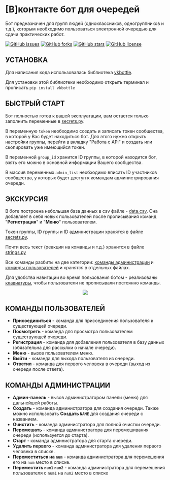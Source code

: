 # [В]контакте бот для очередей

Бот предназначен для групп людей (одноклассников, одногруппников и т.д.), которым необходимо пользоваться электронной очередью для сдачи практических работ.

[![GitHub issues](https://img.shields.io/github/issues/neluckoff/vk_queue_bot)](https://github.com/neluckoff/vk_queue_bot/issues) 
[![GitHub forks](https://img.shields.io/github/forks/neluckoff/vk_queue_bot)](https://github.com/neluckoff/vk_queue_bot/network) 
[![GitHub stars](https://img.shields.io/github/stars/neluckoff/vk_queue_bot)](https://github.com/neluckoff/vk_queue_bot/stargazers) 
[![GitHub license](https://img.shields.io/github/license/neluckoff/vk_queue_bot?label=license)](https://github.com/neluckoff/vk_queue_bot) 

## УСТАНОВКА
Для написания кода использовалась библиотека [vkbottle](https://github.com/vkbottle/vkbottle).

Для установки этой библиотеки необходимо открыть терминал и прописать ```pip install vkbottle```

## БЫСТРЫЙ СТАРТ
Бот полностью готов к вашей эксплуатации, вам остается только заполнить переменные в [secrets.py](https://github.com/neluckoff/vk_queue_bot/blob/master/values/secrets.py).

В переменную ``token`` необходимо создать и записать токен сообщества, в которой у Вас будет находиться бот. Для этого нужно открыть настройки группы, перейти в вкладку "Работа с API" и создать или скопировать уже имеющийся токен.

В переменной ``group_id`` хранится ID группы, в которой находится бот, взять его можно в основной информации Вашего сообщества.

В массив переменных ``admin_list`` необходимо вписать ID участников сообщества, у которых будет доступ к командам администрирования очереди.

## ЭКСКУРСИЯ
В боте построена небольшая база данных в csv файле - [data.csv](https://github.com/neluckoff/vk_queue_bot/blob/master/data.csv).
Она добавляет в себя новых пользователей после прописывания команд "**Регистрация**" и "**Меню**" пользователем.

Токен группы, ID группы и ID администрации хранятся в файле [secrets.py](https://github.com/neluckoff/vk_queue_bot/blob/master/values/secrets.py).

Почти весь текст (реакции на команды и т.д.) хранится в файле [strings.py](https://github.com/neluckoff/vk_queue_bot/blob/master/values/strings.py)

Все команды разбиты на две категории: [команды администрации](https://github.com/neluckoff/vk_queue_bot/blob/master/commands/admin_commands.py) и [команды пользователей](https://github.com/neluckoff/vk_queue_bot/blob/master/commands/user_commands.py) и хранятся в отдельных файлах.

Для удобства навигации во время пользования ботом - реализованы [клавиатуры](https://github.com/neluckoff/vk_queue_bot/blob/master/values/keyboards.py), чтобы пользователи не прописывали постоянно команды.

<p align="center"><a href="https://laravel.com" target="_blank"><img src="https://i.imgur.com/dXkV3uW.gif"></a></p>

## КОМАНДЫ ПОЛЬЗОВАТЕЛЕЙ

+ **Присоединиться** - команда для присоединения пользователя к существующей очереди.
+ **Посмотреть** - команда для просмотра пользователем существующей очереди.
+ **Регистрация** - команда для добавления пользователя в базу данных (обязательна для рассылки о начале очереди).
+ **Меню** - вызов пользователем меню.
+ **Выйти** - команда для выхода пользователя из очереди.
+ **Ответил** - команда для первого человека в очереди (выход из очереди после ответа).

## КОМАНДЫ АДМИНИСТРАЦИИ
+ **Админ-панель** - вызов администратором панели (меню) для дальнейшей работы.
+ **Создать** - команда администратора для создания очереди. Также можно использовать **Создать ``NAME``** для создания очереди с названием.
+ **Очистить** - команда администратора для полной очистки очереди.
+ **Перемешать** - команда администратора для перемешивания очереди (используется до старта).
+ **Старт** - команда администратора для старта очереди.
+ **Удалить первого** - команда администратора для удаления первого человека в списке.
+ **Переместиться на ``num``** - команда администратора для перемешения его на ``num`` место в списке.
+ **Переместить ``num1`` ``num2``** - команда администратора для перемешения пользователя с ``num1`` на ``num2`` место в списке
